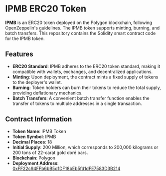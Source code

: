 
# IPMB ERC20 Token

**IPMB** is an ERC20 token deployed on the Polygon blockchain, following OpenZeppelin's guidelines. The IPMB token supports minting, burning, and batch transfers. This repository contains the Solidity smart contract code for the IPMB token.

## Features

-   **ERC20 Standard**: IPMB adheres to the ERC20 token standard, making it compatible with wallets, exchanges, and decentralized applications.
-   **Minting**: Upon deployment, the contract mints a fixed supply of tokens to the deployer's wallet.
-   **Burning**: Token holders can burn their tokens to reduce the total supply, providing deflationary mechanics.
-   **Batch Transfers**: A convenient batch transfer function enables the transfer of tokens to multiple addresses in a single transaction.

## Contract Information

-   **Token Name**: IPMB Token
-   **Token Symbol**: IPMB
-   **Decimal Places**: 18
-   **Initial Supply**: 200 Million, which corresponds to 200,000 kilograms or 200 tons of 22-carat gold doré bars.
-   **Blockchain**: Polygon
-   **Deployment Address**: [0xFF22c94FFb6bB5d1DF18bEb5fd1dFE7583D3B214](https://polygonscan.com/token/0xFF22c94FFb6bB5d1DF18bEb5fd1dFE7583D3B214)
